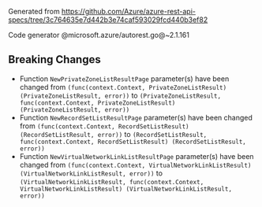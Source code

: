 Generated from https://github.com/Azure/azure-rest-api-specs/tree/3c764635e7d442b3e74caf593029fcd440b3ef82

Code generator @microsoft.azure/autorest.go@~2.1.161

## Breaking Changes

- Function `NewPrivateZoneListResultPage` parameter(s) have been changed from `(func(context.Context, PrivateZoneListResult) (PrivateZoneListResult, error))` to `(PrivateZoneListResult, func(context.Context, PrivateZoneListResult) (PrivateZoneListResult, error))`
- Function `NewRecordSetListResultPage` parameter(s) have been changed from `(func(context.Context, RecordSetListResult) (RecordSetListResult, error))` to `(RecordSetListResult, func(context.Context, RecordSetListResult) (RecordSetListResult, error))`
- Function `NewVirtualNetworkLinkListResultPage` parameter(s) have been changed from `(func(context.Context, VirtualNetworkLinkListResult) (VirtualNetworkLinkListResult, error))` to `(VirtualNetworkLinkListResult, func(context.Context, VirtualNetworkLinkListResult) (VirtualNetworkLinkListResult, error))`
